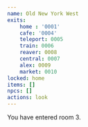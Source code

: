 ```yaml
---
name: Old New York West
exits: 
    home : '0001'
    cafe: '0004'
    teleport: 0005
    train: 0006
    reaver: 0008
    central: 0007
    alex: 0009
    market: 0010
locked: home    
items: []
npcs: []
actions: look
---
```


You have entered room 3.
